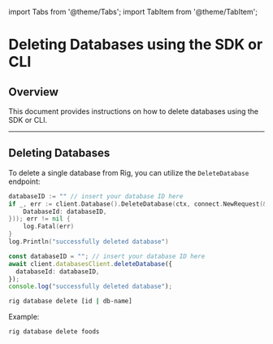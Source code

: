 import Tabs from '@theme/Tabs';
import TabItem from '@theme/TabItem';

# Deleting Databases using the SDK or CLI

## Overview

This document provides instructions on how to delete databases using the SDK or CLI.

<hr class="solid" />

## Deleting Databases

To delete a single database from Rig, you can utilize the `DeleteDatabase` endpoint:

<Tabs>
<TabItem value="go" label="Golang SDK">

```go
databaseID := "" // insert your database ID here
if _, err := client.Database().DeleteDatabase(ctx, connect.NewRequest(&database.DeleteDatabaseRequest{
    DatabaseId: databaseID,
})); err != nil {
    log.Fatal(err)
}
log.Println("successfully deleted database")
```

</TabItem>
<TabItem value="typescript" label="Typescript SDK">

```typescript
const databaseID = ""; // insert your database ID here
await client.databasesClient.deleteDatabase({
  databaseId: databaseID,
});
console.log("successfully deleted database");
```

</TabItem>
<TabItem value="cli" label="CLI">

```sh
rig database delete [id | db-name]
```

Example:

```sh
rig database delete foods
```

</TabItem>
</Tabs>
